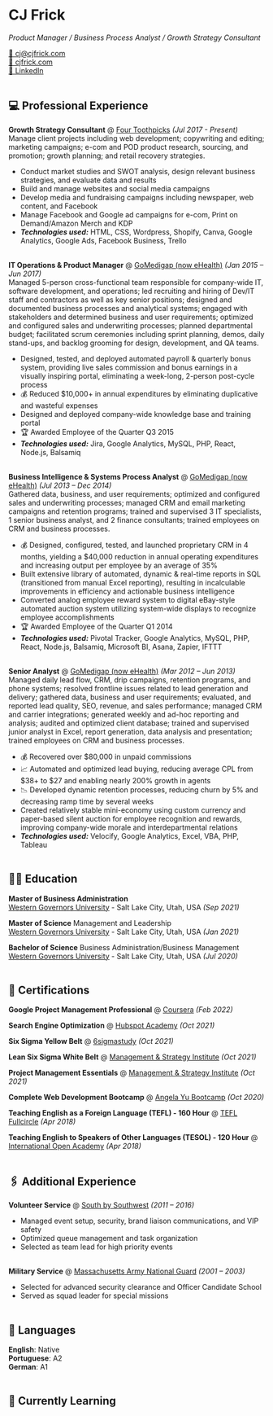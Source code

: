 <h1 id="cj-frick">CJ Frick</h1>

<p><em>Product Manager / Business Process Analyst / Growth Strategy Consultant </em> <br /></p>

<p><a href="mailto:cj@cjfrick.com">📧 cj@cjfrick.com</a><br /><a href="https://cjfrick.com">🔗 cjfrick.com</a><br /><a href="https://www.linkedin.com/in/cjfrick">💼 LinkedIn</a><br /><br /></p>

<h2 id="-professional-experience">💻 Professional Experience</h2>

<p><strong>Growth Strategy Consultant</strong> @ <a href="https://fourtoothpicks.com">Four Toothpicks</a> <em>(Jul 2017 - Present)</em> <br />
Manage client projects including web development; copywriting and editing; marketing campaigns; e-com and POD product research, sourcing, and promotion; growth planning; and retail recovery strategies.</p>
<ul>
  <li>Conduct market studies and SWOT analysis, design relevant business strategies, and evaluate data and results</li>
  <li>Build and manage websites and social media campaigns</li>
  <li>Develop media and fundraising campaigns including newspaper, web content, and Facebook</li>
  <li>Manage Facebook and Google ad campaigns for e-com, Print on Demand/Amazon Merch and KDP</li>
  <li><strong><em>Technologies used:</em></strong> HTML, CSS, Wordpress, Shopify, Canva, Google Analytics, Google Ads, Facebook Business, Trello
<br /><br /></li>
</ul>

<p><strong>IT Operations & Product Manager</strong> @ <a href="https://www.gomedigap.com">GoMedigap (now eHealth)</a> <em>(Jan 2015 – Jun 2017)</em> <br />
Managed 5-person cross-functional team responsible for company-wide IT, software development, and operations; led recruiting and hiring of Dev/IT staff and contractors as well as key senior positions; designed and documented business processes and analytical systems; engaged with stakeholders and determined business and user requirements; optimized and configured sales and underwriting processes; planned departmental budget; facilitated scrum ceremonies including sprint planning, demos, daily stand-ups, and backlog grooming for design, development, and QA teams.</p>
<ul>
  <li>Designed, tested, and deployed automated payroll & quarterly bonus system, providing live sales commission and bonus earnings in a visually inspiring portal, eliminating a week-long, 2-person post-cycle process</li>
  <li>💰 Reduced $10,000+ in annual expenditures by eliminating duplicative and wasteful expenses</li>
  <li>Designed and deployed company-wide knowledge base and training portal</li>
  <li>🏆 Awarded Employee of the Quarter Q3 2015</li>
  <li><strong><em>Technologies used:</em></strong> Jira, Google Analytics, MySQL, PHP, React, Node.js, Balsamiq
<br /><br /></li>
</ul>

<p><strong>Business Intelligence & Systems Process Analyst</strong> @ <a href="https://www.gomedigap.com">GoMedigap (now eHealth)</a> <em>(Jul 2013 – Dec 2014)</em> <br />
Gathered data, business, and user requirements; optimized and configured sales and underwriting processes; managed CRM and email marketing campaigns and retention programs; trained and supervised 3 IT specialists, 1 senior business analyst, and 2 finance consultants; trained employees on CRM and business processes.</p>
<ul>
  <li>💰 Designed, configured, tested, and launched proprietary CRM in 4 months, yielding a $40,000 reduction in annual operating expenditures and increasing output per employee by an average of 35%</li>
  <li>Built extensive library of automated, dynamic & real-time reports in SQL (transitioned from manual Excel reporting), resulting in incalculable improvements in efficiency and actionable business intelligence</li>
  <li>Converted analog employee reward system to digital eBay-style automated auction system utilizing system-wide displays to recognize employee accomplishments</li>
  <li>🏆 Awarded Employee of the Quarter Q1 2014</li>
  <li><strong><em>Technologies used:</em></strong> Pivotal Tracker, Google Analytics, MySQL, PHP, React, Node.js, Balsamiq, Microsoft BI, Asana, Zapier, IFTTT
<br /><br /></li>
</ul>

<p><strong>Senior Analyst</strong> @ <a href="https://www.gomedigap.com">GoMedigap (now eHealth)</a> <em>(Mar 2012 – Jun 2013)</em> <br />
Managed daily lead flow, CRM, drip campaigns, retention programs, and phone systems; resolved frontline issues related to lead generation and delivery; gathered data, business and user requirements; evaluated, and reported lead quality, SEO, revenue, and sales performance; managed CRM and carrier integrations; generated weekly and ad-hoc reporting and analysis; audited and optimized client database; trained and supervised junior analyst in Excel, report generation, data analysis and presentation; trained employees on CRM and business processes.</p>
<ul>
  <li>💰 Recovered over $80,000 in unpaid commissions</li>
  <li>📈 Automated and optimized lead buying, reducing average CPL from $38+ to $27 and enabling nearly 200% growth in agents</li>
  <li>📉 Developed dynamic retention processes, reducing churn by 5% and decreasing ramp time by several weeks</li>
  <li>Created relatively stable mini-economy using custom currency and paper-based silent auction for employee recognition and rewards, improving company-wide morale and interdepartmental relations</li>
  <li><strong><em>Technologies used:</em></strong> Velocify, Google Analytics, Excel, VBA, PHP, Tableau
<br /><br /></li>
</ul>

<h2 id="-education">🧑‍🎓 Education</h2>

<p><strong>Master of Business Administration</strong> <br />
<a href="https://www.wgu.edu/">Western Governors University</a> - Salt Lake City, Utah, USA <em>(Sep 2021)</em> <br /></p>

<p><strong>Master of Science</strong> Management and Leadership<br />
<a href="https://www.wgu.edu/">Western Governors University</a> - Salt Lake City, Utah, USA <em>(Jan 2021)</em> <br /></p>

<p><strong>Bachelor of Science</strong> Business Administration/Business Management<br />
<a href="https://www.wgu.edu/">Western Governors University</a> - Salt Lake City, Utah, USA <em>(Jul 2020)</em><br /><br /></p>

<h2 id="-certifications">📃 Certifications</h2>

<p><strong>Google Project Management Professional</strong> @ <a href="https://coursera.com">Coursera</a> <em>(Feb 2022)</em> <br /></p>

<p><strong>Search Engine Optimization</strong> @ <a href="https://app.hubspot.com/academy/achievements/2h1k2t1f/en/1/ch-frick/seo">Hubspot Academy</a> <em>(Oct 2021)</em> <br /></p>

<p><strong>Six Sigma Yellow Belt</strong> @ <a href="https://6sigmastudy.com">6sigmastudy</a> <em>(Oct 2021)</em> <br /></p>

<p><strong>Lean Six Sigma White Belt</strong> @ <a href="https://msicertified.com">Management & Strategy Institute</a> <em>(Oct 2021)</em> <br /></p>

<p><strong>Project Management Essentials</strong> @ <a href="https://msicertified.com">Management & Strategy Institute</a> <em>(Oct 2021)</em> <br /></p>

<p><strong>Complete Web Development Bootcamp</strong> @ <a href="https://udemy.com">Angela Yu Bootcamp</a> <em>(Oct 2020)</em> <br /></p>

<p><strong>Teaching English as a Foreign Language (TEFL) - 160 Hour</strong> @ <a href="https://www.teflfullcircle.com">TEFL Fullcircle</a> <em>(Apr 2018)</em> <br /></p>

<p><strong>Teaching English to Speakers of Other Languages (TESOL) - 120 Hour</strong> @ <a href="https://internationalopenacademy.com">International Open Academy</a> <em>(Apr 2018)</em> <br /><br /></p>


<h2 id="-additional-experience">🖇️ Additional Experience</h2>

<p><strong>Volunteer Service</strong> @ <a href="https://sxsw.com">South by Southwest</a> <em>(2011 – 2016)</em> <br />
</p>
<ul>
  <li>Managed event setup, security, brand liaison communications, and VIP safety</li>
  <li>Optimized queue management and task organization</li>
  <li>Selected as team lead for high priority events
<br /><br /></li>
</ul>

<p><strong>Military Service</strong> @ <a href="https://www.massnationalguard.org">Massachusetts Army National Guard</a> <em>(2001 – 2003)</em> <br />
</p>
<ul>
  <li>Selected for advanced security clearance and Officer Candidate School</li>
  <li>Served as squad leader for special missions
<br /><br /></li>
</ul>

<h2 id="-languages">💬 Languages</h2>

<p><strong>English</strong>: Native <br />
<strong>Portuguese</strong>: A2 <br />
<strong>German</strong>: A1 <br /><br /></p>

<h2 id="-learning">🌱 Currently Learning</h2>
<p><img src="https://camo.githubusercontent.com/f78b84e80f28a945b81e338d032a0968e706e8b0db259385f3ecf14ca0bb6295/68747470733a2f2f696d672e736869656c64732e696f2f62616467652f436f64652d507974686f6e2d696e666f726d6174696f6e616c3f7374796c653d666c6174266c6f676f3d507974686f6e26636f6c6f723d303033423537" alt="" data-canonical-src="https://img.shields.io/badge/Code-Python-informational?style=flat&logo=Python&color=003B57" style="max-width: 100%;">
<br /><br /></p>
